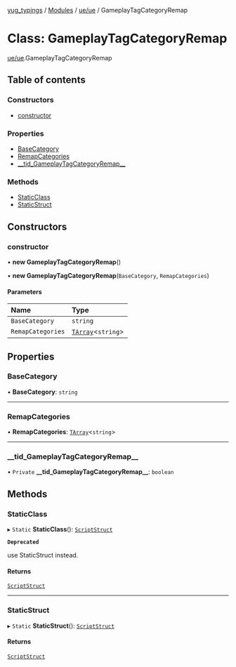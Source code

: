 [yug_typings](../README.md) / [Modules](../modules.md) / [ue/ue](../modules/ue_ue.md) / GameplayTagCategoryRemap

# Class: GameplayTagCategoryRemap

[ue/ue](../modules/ue_ue.md).GameplayTagCategoryRemap

## Table of contents

### Constructors

- [constructor](ue_ue.GameplayTagCategoryRemap.md#constructor)

### Properties

- [BaseCategory](ue_ue.GameplayTagCategoryRemap.md#basecategory)
- [RemapCategories](ue_ue.GameplayTagCategoryRemap.md#remapcategories)
- [\_\_tid\_GameplayTagCategoryRemap\_\_](ue_ue.GameplayTagCategoryRemap.md#__tid_gameplaytagcategoryremap__)

### Methods

- [StaticClass](ue_ue.GameplayTagCategoryRemap.md#staticclass)
- [StaticStruct](ue_ue.GameplayTagCategoryRemap.md#staticstruct)

## Constructors

### constructor

• **new GameplayTagCategoryRemap**()

• **new GameplayTagCategoryRemap**(`BaseCategory`, `RemapCategories`)

#### Parameters

| Name | Type |
| :------ | :------ |
| `BaseCategory` | `string` |
| `RemapCategories` | [`TArray`](../interfaces/ue_puerts.TArray.md)<`string`\> |

## Properties

### BaseCategory

• **BaseCategory**: `string`

___

### RemapCategories

• **RemapCategories**: [`TArray`](../interfaces/ue_puerts.TArray.md)<`string`\>

___

### \_\_tid\_GameplayTagCategoryRemap\_\_

• `Private` **\_\_tid\_GameplayTagCategoryRemap\_\_**: `boolean`

## Methods

### StaticClass

▸ `Static` **StaticClass**(): [`ScriptStruct`](ue_ue.ScriptStruct.md)

**`Deprecated`**

use StaticStruct instead.

#### Returns

[`ScriptStruct`](ue_ue.ScriptStruct.md)

___

### StaticStruct

▸ `Static` **StaticStruct**(): [`ScriptStruct`](ue_ue.ScriptStruct.md)

#### Returns

[`ScriptStruct`](ue_ue.ScriptStruct.md)
